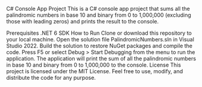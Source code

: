 C# Console App Project
This is a C# console app project that sums all the palindromic numbers in base 10 and binary from 0 to 1,000,000 (excluding those with leading zeros) and prints the result to the console.

Prerequisites
.NET 6 SDK
How to Run
Clone or download this repository to your local machine.
Open the solution file PalindromicNumbers.sln in Visual Studio 2022.
Build the solution to restore NuGet packages and compile the code.
Press F5 or select Debug > Start Debugging from the menu to run the application.
The application will print the sum of all the palindromic numbers in base 10 and binary from 0 to 1,000,000 to the console.
License
This project is licensed under the MIT License. Feel free to use, modify, and distribute the code for any purpose.